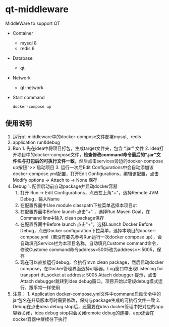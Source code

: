 # qt-middleware
MiddleWare to support QT

- Container

    - mysql 8
    - redis 6

- Database

    - qt

- Network

    - qt-network

- Start command

  ```shell
  docker-compose up
  ```

## 使用说明

1. 运行qt-middleware中的docker-compose文件部署mysql、redis
2. application run&debug
  1. Run
    1. 先在idea中将项目打包，生成target文件夹，包含 “.jar” 文件
    2. idea打开项目中的docker-compose文件，**检查修改command命令最后的“.jar”文件名与打包后的可执行文件一致**，然后点击services旁边的docker-compose up按钮 '>>'启动项目
    3. 运行一次后Edit Configurations中会自动添加该docker-compose.yml配置，打开Edit Configurations，编辑该配置，点击Modify options -> Attach to -> None 保存
  2. Debug
    1. 配置启动前自动package并启动docker容器
      1. 打开 Run -> Edit Configurations，点击左上角"+"，选择Remote JVM Debug，输入Name
      2. 在配置界面中Use module classpath下拉菜单选择本项目qt
      3. 在配置界面中Before launch 点击"+" ，选择Run Maven Goal，在Command line中输入 clean package保存
      4. 在配置界面中Before launch 点击"+"，选择Launch Docker Before Debug，点击Docker configuration下拉菜单，选择本项目的docker-compose.yml（若没有要先参考Run运行一次docker compose up），会自动填充Service栏为本项目名称，自动填充Custome command命令，修改Custome command命令address=5005改为address=*:5005，保存
      5. 现在可以直接运行debug，会执行mvn clean package，然后启动docker compose，在Docker管理界面选择qt容器，Log窗口中出现Listening for transport dt_socket at address: 5005 Attach debugger 提示，点击Attach debugger跳转到idea debug窗口，项目开始以常规debug模式运行，跟平常一样使用
  3. 注意：
    1. Application docker-compose.yml文件中command启动命令中的jar包名在升级版本号时需要修改，保持与package生成的可执行文件一致
    2. Debug在点击idea debug stop后，还需要在idea docker管理中把对应的app容器关闭，idea debug stop只会关闭remote debug的连接，app还会在docker容器中继续往下执行


